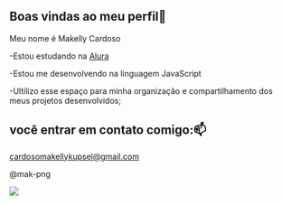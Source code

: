 ## Boas vindas ao meu perfil💓

Meu nome é Makelly Cardoso

-Estou estudando na [Alura](https://www.alura.com.br)

-Estou me desenvolvendo na linguagem JavaScript

-Ultilizo esse espaço para minha organização e compartilhamento dos meus projetos desenvolvidos;

## você entrar em contato comigo:📫

cardosomakellykupsel@gmail.com

@mak-png

![](https://media1.tenor.com/m/opEBWw0uddoAAAAC/umm.gif)

